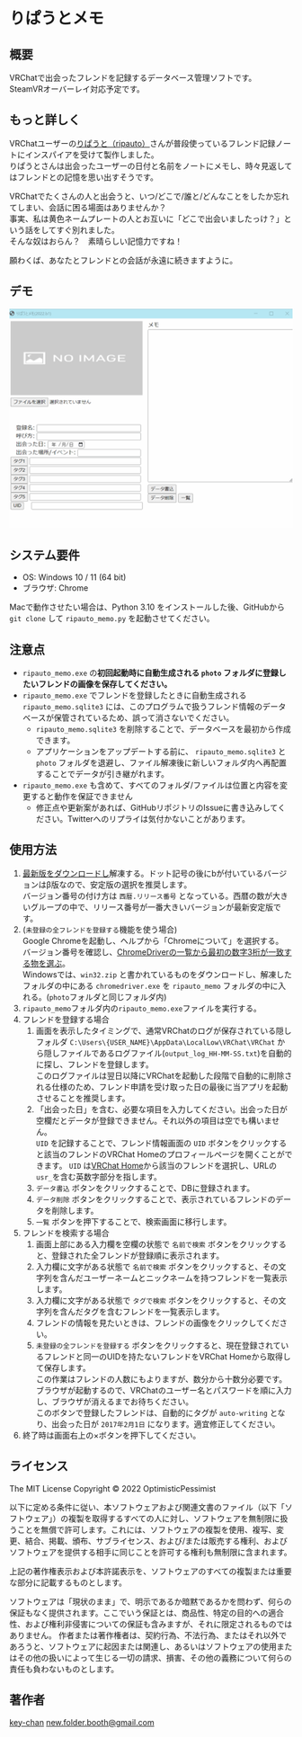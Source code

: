 りぱうとメモ
====

## 概要
VRChatで出会ったフレンドを記録するデータベース管理ソフトです。  
SteamVRオーバーレイ対応予定です。

## もっと詳しく
VRChatユーザーの[りぱうと（ripauto）](https://vrchat.com/home/user/usr_990e1d41-3fdb-49ae-a3a0-16b145cb7c02)さんが普段使っているフレンド記録ノートにインスパイアを受けて製作しました。  
りぱうとさんは出会ったユーザーの日付と名前をノートにメモし、時々見返してはフレンドとの記憶を思い出すそうです。  

VRChatでたくさんの人と出会うと、いつ/どこで/誰と/どんなことをしたか忘れてしまい、会話に困る場面はありませんか？  
事実、私は黄色ネームプレートの人とお互いに「どこで出会いましたっけ？」という話をしてすぐ別れました。  
そんな奴はおらん？　素晴らしい記憶力ですね！

願わくば、あなたとフレンドとの会話が永遠に続きますように。

## デモ
![Demo](RipautoDemo.gif)

## システム要件
- OS: Windows 10 / 11 (64 bit)
- ブラウザ: Chrome

Macで動作させたい場合は、Python 3.10 をインストールした後、GitHubから `git clone` して `ripauto_memo.py` を起動させてください。

## 注意点
- `ripauto_memo.exe` の**初回起動時に自動生成される `photo` フォルダに登録したいフレンドの画像を保存してください。**
- `ripauto_memo.exe` でフレンドを登録したときに自動生成される `ripauto_memo.sqlite3` には、このプログラムで扱うフレンド情報のデータベースが保管されているため、誤って消さないでください。
  - `ripauto_memo.sqlite3` を削除することで、データベースを最初から作成できます。
  - アプリケーションをアップデートする前に、 `ripauto_memo.sqlite3` と `photo` フォルダを退避し、ファイル解凍後に新しいフォルダ内へ再配置することでデータが引き継がれます。
- `ripauto_memo.exe` も含めて、すべてのフォルダ/ファイルは位置と内容を変更すると動作を保証できません
  - 修正点や更新案があれば、GitHubリポジトリのIssueに書き込みしてください。Twitterへのリプライは気付かないことがあります。

## 使用方法
1. [最新版をダウンロードし](https://github.com/OptimisticPessimist/RipautoMemo/tags)解凍する。ドット記号の後にbが付いているバージョンはβ版なので、安定版の選択を推奨します。  
   バージョン番号の付け方は `西暦.リリース番号` となっている。西暦の数が大きいグループの中で、リリース番号が一番大きいバージョンが最新安定版です。
2. (`未登録の全フレンドを登録する`機能を使う場合)  
   Google Chromeを起動し、ヘルプから「Chromeについて」を選択する。  
   バージョン番号を確認し、[ChromeDriverの一覧から最初の数字3桁が一致する物を選ぶ](https://chromedriver.chromium.org/downloads)。  
   Windowsでは、`win32.zip` と書かれているものをダウンロードし、解凍したフォルダの中にある `chromedriver.exe` を `ripauto_memo` フォルダの中に入れる。(`photo`フォルダと同じフォルダ内)
3. `ripauto_memo`フォルダ内の`ripauto_memo.exe`ファイルを実行する。
4. フレンドを登録する場合
   1. 画面を表示したタイミングで、通常VRChatのログが保存されている隠しフォルダ `C:\Users\{USER_NAME}\AppData\LocalLow\VRChat\VRChat` から隠しファイルであるログファイル(`output_log_HH-MM-SS.txt`)を自動的に探し、フレンドを登録します。  
      このログファイルは翌日以降にVRChatを起動した段階で自動的に削除される仕様のため、フレンド申請を受け取った日の最後に当アプリを起動させることを推奨します。
   2. 「出会った日」を含む、必要な項目を入力してください。出会った日が空欄だとデータが登録できません。それ以外の項目は空でも構いません。    
       `UID` を記録することで、フレンド情報画面の `UID` ボタンをクリックすると該当のフレンドのVRChat Homeのプロフィールページを開くことができます。
       `UID` は[VRChat Home](https://vrchat.com/home/)から該当のフレンドを選択し、URLの `usr_`を含む英数字部分を指します。  
   3. `データ書込` ボタンをクリックすることで、DBに登録されます。
   4. `データ削除` ボタンをクリックすることで、表示されているフレンドのデータを削除します。
   5. `一覧` ボタンを押下することで、検索画面に移行します。
5. フレンドを検索する場合
   1. 画面上部にある入力欄を空欄の状態で `名前で検索` ボタンをクリックすると、登録された全フレンドが登録順に表示されます。
   2. 入力欄に文字がある状態で `名前で検索` ボタンをクリックすると、その文字列を含んだユーザーネームとニックネームを持つフレンドを一覧表示します。
   3. 入力欄に文字がある状態で `タグで検索` ボタンをクリックすると、その文字列を含んだタグを含むフレンドを一覧表示します。
   4. フレンドの情報を見たいときは、フレンドの画像をクリックしてください。
   5. `未登録の全フレンドを登録する` ボタンをクリックすると、現在登録されているフレンドと同一のUIDを持たないフレンドをVRChat Homeから取得して保存します。  
      この作業はフレンドの人数にもよりますが、数分から十数分必要です。ブラウザが起動するので、VRChatのユーザー名とパスワードを順に入力し、ブラウザが消えるまでお待ちください。  
      このボタンで登録したフレンドは、自動的にタグが `auto-writing` となり、出会った日が `2017年2月1日` になります。適宜修正してください。
6. 終了時は画面右上の×ボタンを押下してください。


## ライセンス
The MIT License
Copyright © 2022 OptimisticPessimist

以下に定める条件に従い、本ソフトウェアおよび関連文書のファイル（以下「ソフトウェア」）の複製を取得するすべての人に対し、ソフトウェアを無制限に扱うことを無償で許可します。これには、ソフトウェアの複製を使用、複写、変更、結合、掲載、頒布、サブライセンス、および/または販売する権利、およびソフトウェアを提供する相手に同じことを許可する権利も無制限に含まれます。

上記の著作権表示および本許諾表示を、ソフトウェアのすべての複製または重要な部分に記載するものとします。

ソフトウェアは「現状のまま」で、明示であるか暗黙であるかを問わず、何らの保証もなく提供されます。ここでいう保証とは、商品性、特定の目的への適合性、および権利非侵害についての保証も含みますが、それに限定されるものではありません。 作者または著作権者は、契約行為、不法行為、またはそれ以外であろうと、ソフトウェアに起因または関連し、あるいはソフトウェアの使用またはその他の扱いによって生じる一切の請求、損害、その他の義務について何らの責任も負わないものとします。

## 著作者
[key-chan](https://twitter.com/HilariPessimist) new.folder.booth@gmail.com
